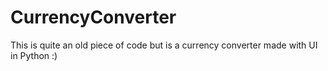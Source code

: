 # CurrencyConverter

This is quite an old piece of code but is a currency converter made with UI in Python :)
